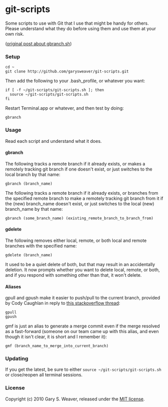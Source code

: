 git-scripts
===========

Some scripts to use with Git that I use that might be handy for others. Please understand what they do before using them and use them at your own risk.

([original post about gbranch.sh][pst])

### Setup

    cd ~
    git clone http://github.com/garysweaver/git-scripts.git

Then add the following to your .bash_profile, or whatever you want:

    if [ -f ~/git-scripts/git-scripts.sh ]; then
      source ~/git-scripts/git-scripts.sh
    fi

Restart Terminal.app or whatever, and then test by doing:

    gbranch

### Usage

Read each script and understand what it does.

#### gbranch

The following tracks a remote branch if it already exists, or makes a remotely tracking git branch if one doesn't exist, or just switches to the local branch by that name:

    gbranch (branch_name)

The following tracks a remote branch if it already exists, or branches from the specified remote branch to make a remotely tracking git branch from it if the (new) branch_name doesn't exist, or just switches to the local (new) branch_name by that name:

    gbranch (some_branch_name) (existing_remote_branch_to_branch_from)

#### gdelete

The following removes either local, remote, or both local and remote branches with the specified name:

    gdelete (branch_name)

It used to be a quiet delete of both, but that may result in an accidentally deletion. It now prompts whether you want to delete local, remote, or both, and if you respond with something other than that, it won't delete.

#### Aliases

gpull and gpush make it easier to push/pull to the current branch, provided by Cody Caughlan in reply to [this stackoverflow thread][stov]:

    gpull
    gpush    

gmf is just an alias to generate a merge commit even if the merge resolved as a fast-forward (someone on our team came up with this alias, and even though it isn't clear, it is short and I remember it):

    gmf (branch_name_to_merge_into_current_branch)

### Updating

If you get the latest, be sure to either `source ~/git-scripts/git-scripts.sh` or close/reopen all terminal sessions.

### License

Copyright (c) 2010 Gary S. Weaver, released under the [MIT license][lic].


[lic]: http://github.com/garysweaver/git-scripts/blob/master/LICENSE
[pst]: http://stufftohelpyouout.blogspot.com/2010/03/git-branching-with-remote-tracking-made.html
[stov]: http://stackoverflow.com/questions/948354/git-push-current-branch
